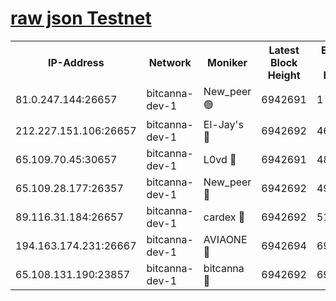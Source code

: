 [raw json Testnet](https://rpc-check.bcat.stavr.tech/bcat/rpc-bcat-result.json)
=


<table><tr><th>IP-Address</th><th>Network</th><th>Moniker</th><th>Latest Block Height</th><th>Earliest Block Height</th><th>Catching Up</th><th>Tx Index</th><th>Voting Power</th><th>Scan Time</th></tr><tr><td>81.0.247.144:26657</td><td>bitcanna-dev-1</td><td>New_peer 🟢</td><td>6942691</td><td>1</td><td>False</td><td>on</td><td>0</td><td>2024-03-18T20:52:09.168234265UTC</td></tr><tr><td>212.227.151.106:26657</td><td>bitcanna-dev-1</td><td>El-Jay's 🔴</td><td>6942692</td><td>4670391</td><td>False</td><td>on</td><td>2218364</td><td>2024-03-18T20:52:15.823556567UTC</td></tr><tr><td>65.109.70.45:30657</td><td>bitcanna-dev-1</td><td>L0vd 🔴</td><td>6942691</td><td>4828155</td><td>False</td><td>on</td><td>308120</td><td>2024-03-18T20:52:09.484661077UTC</td></tr><tr><td>65.109.28.177:26357</td><td>bitcanna-dev-1</td><td>New_peer 🔴</td><td>6942692</td><td>4952911</td><td>False</td><td>on</td><td>2237167</td><td>2024-03-18T20:52:16.473187270UTC</td></tr><tr><td>89.116.31.184:26657</td><td>bitcanna-dev-1</td><td>cardex 🔴</td><td>6942692</td><td>5185001</td><td>False</td><td>on</td><td>1</td><td>2024-03-18T20:52:16.122421139UTC</td></tr><tr><td>194.163.174.231:26667</td><td>bitcanna-dev-1</td><td>AVIAONE 🔴</td><td>6942694</td><td>6928781</td><td>False</td><td>on</td><td>1949865</td><td>2024-03-18T20:52:25.239532966UTC</td></tr><tr><td>65.108.131.190:23857</td><td>bitcanna-dev-1</td><td>bitcanna 🔴</td><td>6942692</td><td>6938692</td><td>False</td><td>off</td><td>378646</td><td>2024-03-18T20:52:16.783247857UTC</td></tr></table>